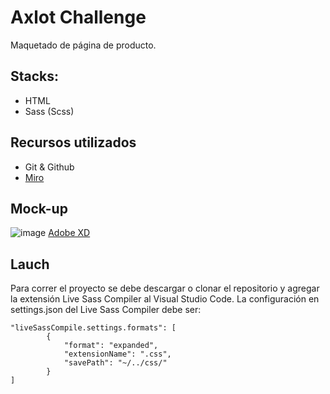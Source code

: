 # Axlot Challenge
Maquetado de página de producto.

## Stacks:
* HTML
* Sass (Scss)

## Recursos utilizados
* Git & Github
* [Miro](https://miro.com/app/)

## Mock-up
![image](https://user-images.githubusercontent.com/67376796/113229272-005b3500-926d-11eb-8680-3897cd8f1eec.png)
[Adobe XD](https://xd.adobe.com/view/8db9e754-7c2c-4e12-af66-1e895a09e81c-d8ea/)

## Lauch
Para correr el proyecto se debe descargar o clonar el repositorio y agregar la extensión Live Sass Compiler al Visual Studio Code.
La configuración en settings.json del Live Sass Compiler debe ser:

```
"liveSassCompile.settings.formats": [
		{
			"format": "expanded",
			"extensionName": ".css",
			"savePath": "~/../css/"
		}
]
```
